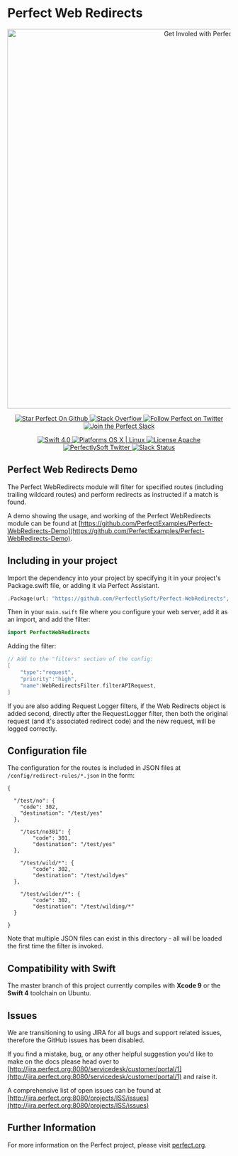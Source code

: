 # Perfect Web Redirects

<p align="center">
    <a href="http://perfect.org/get-involved.html" target="_blank">
        <img src="http://perfect.org/assets/github/perfect_github_2_0_0.jpg" alt="Get Involed with Perfect!" width="854" />
    </a>
</p>

<p align="center">
    <a href="https://github.com/PerfectlySoft/Perfect" target="_blank">
        <img src="http://www.perfect.org/github/Perfect_GH_button_1_Star.jpg" alt="Star Perfect On Github" />
    </a>  
    <a href="http://stackoverflow.com/questions/tagged/perfect" target="_blank">
        <img src="http://www.perfect.org/github/perfect_gh_button_2_SO.jpg" alt="Stack Overflow" />
    </a>  
    <a href="https://twitter.com/perfectlysoft" target="_blank">
        <img src="http://www.perfect.org/github/Perfect_GH_button_3_twit.jpg" alt="Follow Perfect on Twitter" />
    </a>  
    <a href="http://perfect.ly" target="_blank">
        <img src="http://www.perfect.org/github/Perfect_GH_button_4_slack.jpg" alt="Join the Perfect Slack" />
    </a>
</p>

<p align="center">
    <a href="https://developer.apple.com/swift/" target="_blank">
        <img src="https://img.shields.io/badge/Swift-4.0-orange.svg?style=flat" alt="Swift 4.0">
    </a>
    <a href="https://developer.apple.com/swift/" target="_blank">
        <img src="https://img.shields.io/badge/Platforms-OS%20X%20%7C%20Linux%20-lightgray.svg?style=flat" alt="Platforms OS X | Linux">
    </a>
    <a href="http://perfect.org/licensing.html" target="_blank">
        <img src="https://img.shields.io/badge/License-Apache-lightgrey.svg?style=flat" alt="License Apache">
    </a>
    <a href="http://twitter.com/PerfectlySoft" target="_blank">
        <img src="https://img.shields.io/badge/Twitter-@PerfectlySoft-blue.svg?style=flat" alt="PerfectlySoft Twitter">
    </a>
    <a href="http://perfect.ly" target="_blank">
        <img src="http://perfect.ly/badge.svg" alt="Slack Status">
    </a>
</p>

## Perfect Web Redirects Demo

The Perfect WebRedirects module will filter for specified routes (including trailing wildcard routes) and perform redirects as instructed if a match is found.

A demo showing the usage, and working of the Perfect WebRedirects module can be found at [https://github.com/PerfectExamples/Perfect-WebRedirects-Demo](https://github.com/PerfectExamples/Perfect-WebRedirects-Demo).

## Including in your project

Import the dependency into your project by specifying it in your project's Package.swift file, or adding it via Perfect Assistant.

``` swift
.Package(url: "https://github.com/PerfectlySoft/Perfect-WebRedirects", majorVersion: 3),
```

Then in your `main.swift` file where you configure your web server, add it as an import, and add the filter:

``` swift
import PerfectWebRedirects
```

Adding the filter:

``` swift
// Add to the "filters" section of the config:
[
	"type":"request",
	"priority":"high",
	"name":WebRedirectsFilter.filterAPIRequest,
]
```

If you are also adding Request Logger filters, if the Web Redirects object is added second, directly after the RequestLogger filter, then both the original request (and it's associated redirect code) and the new request, will be logged correctly.

## Configuration file

The configuration for the routes is included in JSON files at `/config/redirect-rules/*.json` in the form:

```
{

  "/test/no": {
	"code": 302,
	"destination": "/test/yes"
  },

	"/test/no301": {
		"code": 301,
		"destination": "/test/yes"
  },
  
	"/test/wild/*": {
		"code": 302,
		"destination": "/test/wildyes"
  },

	"/test/wilder/*": {
		"code": 302,
		"destination": "/test/wilding/*"
  }

}
```

Note that multiple JSON files can exist in this directory - all will be loaded the first time the filter is invoked.

## Compatibility with Swift

The master branch of this project currently compiles with **Xcode 9** or the **Swift 4** toolchain on Ubuntu.


## Issues

We are transitioning to using JIRA for all bugs and support related issues, therefore the GitHub issues has been disabled.

If you find a mistake, bug, or any other helpful suggestion you'd like to make on the docs please head over to [http://jira.perfect.org:8080/servicedesk/customer/portal/1](http://jira.perfect.org:8080/servicedesk/customer/portal/1) and raise it.

A comprehensive list of open issues can be found at [http://jira.perfect.org:8080/projects/ISS/issues](http://jira.perfect.org:8080/projects/ISS/issues)



## Further Information
For more information on the Perfect project, please visit [perfect.org](http://perfect.org).
